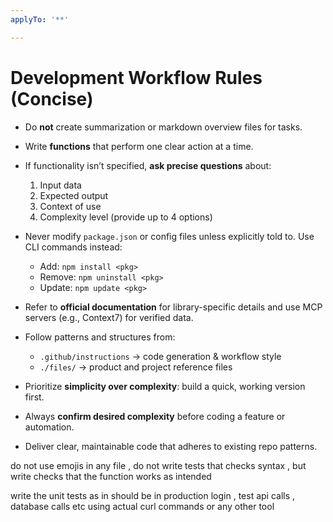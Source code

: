 ```yaml
---
applyTo: '**'

---
```


# Development Workflow Rules (Concise)

* Do **not** create summarization or markdown overview files for tasks.
* Write **functions** that perform one clear action at a time.
* If functionality isn’t specified, **ask precise questions** about:

  1. Input data
  2. Expected output
  3. Context of use
  4. Complexity level (provide up to 4 options)
* Never modify `package.json` or config files unless explicitly told to. Use CLI commands instead:

  * Add: `npm install <pkg>`
  * Remove: `npm uninstall <pkg>`
  * Update: `npm update <pkg>`
* Refer to **official documentation** for library-specific details and use MCP servers (e.g., Context7) for verified data.
* Follow patterns and structures from:

  * `.github/instructions` → code generation & workflow style
  * `./files/` → product and project reference files
* Prioritize **simplicity over complexity**: build a quick, working version first.
* Always **confirm desired complexity** before coding a feature or automation.
* Deliver clear, maintainable code that adheres to existing repo patterns.

do not use emojis in any file , do not write tests that checks syntax , but write checks that the function works as intended

write the unit tests as in should be in production login , test api calls , database calls etc using actual curl commands or any other tool 

